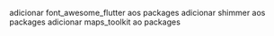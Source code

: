 adicionar font_awesome_flutter aos packages
adicionar shimmer aos packages
adicionar maps_toolkit ao packages